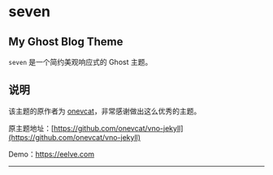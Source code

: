 # seven

## My Ghost Blog Theme

`seven` 是一个简约美观响应式的 Ghost 主题。
## 说明

该主题的原作者为 [onevcat](https://github.com/onevcat)，非常感谢做出这么优秀的主题。

原主题地址：[https://github.com/onevcat/vno-jekyll](https://github.com/onevcat/vno-jekyll)

Demo：https://eelve.com

---
